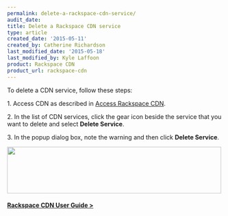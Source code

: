 ```yaml
---
permalink: delete-a-rackspace-cdn-service/
audit_date:
title: Delete a Rackspace CDN service
type: article
created_date: '2015-05-11'
created_by: Catherine Richardson
last_modified_date: '2015-05-18'
last_modified_by: Kyle Laffoon
product: Rackspace CDN
product_url: rackspace-cdn
---
```


To delete a CDN service, follow these steps:

1\. Access CDN as described in [Access Rackspace
CDN](/how-to/access-rackspace-cdn).

2\. In the list of CDN services, click the gear icon beside the service
that you want to delete and select **Delete Service**.

3\. In the popup dialog box, note the warning and then click **Delete
Service**.

<img src="{% asset_path rackspace-cdn/delete-a-rackspace-cdn-service/DeleteService.png %}" width="500" height="109" />



#### [Rackspace CDN User Guide  &gt;](/how-to/rackspace-cdn)







